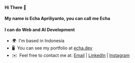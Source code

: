 #### Hi There 👋 

#### My name is Echa Apriliyanto, you can call me __Echa__
#### I can do __Web and AI Development__  

* 🌍  I'm based in Indonesia
* 🖥️  You can see my portfolio at [echa.dev](http://echa.dev)
* ✉️  Feel free to contact me at: [Email](mailto:apriliyantoecha1@gmail.com) | [LinkedIn](https://www.linkedin.com/in/echa-apriliyanto-125402244/) | [Instagram](https://www.instagram.com/apr_314/)
